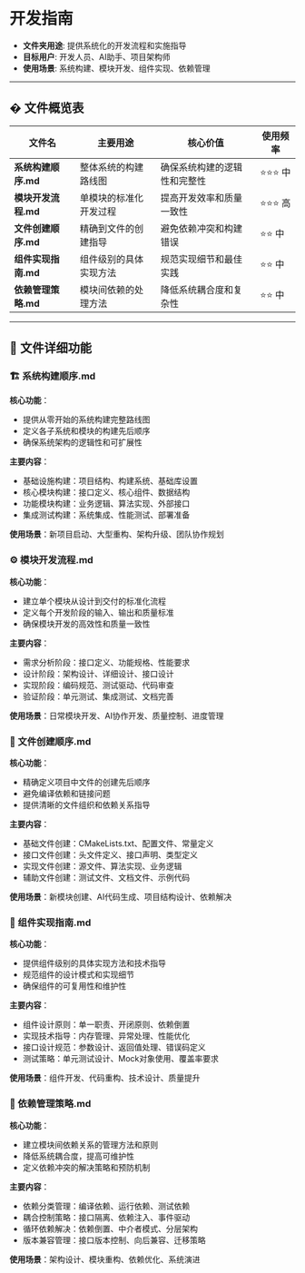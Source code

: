 # 开发指南

- **文件夹用途**: 提供系统化的开发流程和实施指导
- **目标用户**: 开发人员、AI助手、项目架构师
- **使用场景**: 系统构建、模块开发、组件实现、依赖管理

---

## � 文件概览表

| 文件名              | 主要用途               | 核心价值                     | 使用频率 |
| ------------------- | ---------------------- | ---------------------------- | -------- |
| **系统构建顺序.md** | 整体系统的构建路线图   | 确保系统构建的逻辑性和完整性 | ⭐⭐⭐ 中   |
| **模块开发流程.md** | 单模块的标准化开发过程 | 提高开发效率和质量一致性     | ⭐⭐⭐ 高   |
| **文件创建顺序.md** | 精确到文件的创建指导   | 避免依赖冲突和构建错误       | ⭐⭐ 中    |
| **组件实现指南.md** | 组件级别的具体实现方法 | 规范实现细节和最佳实践       | ⭐⭐ 中    |
| **依赖管理策略.md** | 模块间依赖的处理方法   | 降低系统耦合度和复杂性       | ⭐⭐ 中    |

---

## 📖 文件详细功能

### 🏗️ 系统构建顺序.md
**核心功能**：
- 提供从零开始的系统构建完整路线图
- 定义各子系统和模块的构建先后顺序
- 确保系统架构的逻辑性和可扩展性

**主要内容**：
- 基础设施构建：项目结构、构建系统、基础库设置
- 核心模块构建：接口定义、核心组件、数据结构
- 功能模块构建：业务逻辑、算法实现、外部接口
- 集成测试构建：系统集成、性能测试、部署准备

**使用场景**：新项目启动、大型重构、架构升级、团队协作规划

### ⚙️ 模块开发流程.md
**核心功能**：
- 建立单个模块从设计到交付的标准化流程
- 定义每个开发阶段的输入、输出和质量标准
- 确保模块开发的高效性和质量一致性

**主要内容**：
- 需求分析阶段：接口定义、功能规格、性能要求
- 设计阶段：架构设计、详细设计、接口设计
- 实现阶段：编码规范、测试驱动、代码审查
- 验证阶段：单元测试、集成测试、文档完善

**使用场景**：日常模块开发、AI协作开发、质量控制、进度管理

### 📁 文件创建顺序.md
**核心功能**：
- 精确定义项目中文件的创建先后顺序
- 避免编译依赖和链接问题
- 提供清晰的文件组织和依赖关系指导

**主要内容**：
- 基础文件创建：CMakeLists.txt、配置文件、常量定义
- 接口文件创建：头文件定义、接口声明、类型定义
- 实现文件创建：源文件、算法实现、业务逻辑
- 辅助文件创建：测试文件、文档文件、示例代码

**使用场景**：新模块创建、AI代码生成、项目结构设计、依赖解决

### 🔧 组件实现指南.md
**核心功能**：
- 提供组件级别的具体实现方法和技术指导
- 规范组件的设计模式和实现细节
- 确保组件的可复用性和维护性

**主要内容**：
- 组件设计原则：单一职责、开闭原则、依赖倒置
- 实现技术指导：内存管理、异常处理、性能优化
- 接口设计规范：参数设计、返回值处理、错误码定义
- 测试策略：单元测试设计、Mock对象使用、覆盖率要求

**使用场景**：组件开发、代码重构、技术设计、质量提升

### 🔗 依赖管理策略.md
**核心功能**：
- 建立模块间依赖关系的管理方法和原则
- 降低系统耦合度，提高可维护性
- 定义依赖冲突的解决策略和预防机制

**主要内容**：
- 依赖分类管理：编译依赖、运行依赖、测试依赖
- 耦合控制策略：接口隔离、依赖注入、事件驱动
- 循环依赖解决：依赖倒置、中介者模式、分层架构
- 版本兼容管理：接口版本控制、向后兼容、迁移策略

**使用场景**：架构设计、模块重构、依赖优化、系统演进
